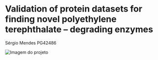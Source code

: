 <!DOCTYPE html>
<html lang="pt">
<body>
    <div class="container">
        <h1>Validation of protein datasets for finding novel polyethylene terephthalate – degrading enzymes</h1>
        <p>Sérgio Mendes PG42486</p>
        <img src="caminho_para_imagem.png" alt="Imagem do projeto">
    </div>
</body>
</html>

